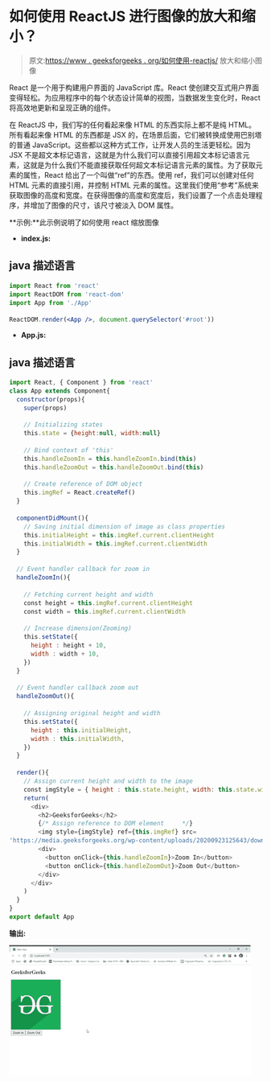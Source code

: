 # 如何使用 ReactJS 进行图像的放大和缩小？

> 原文:[https://www . geeksforgeeks . org/如何使用-reactjs/](https://www.geeksforgeeks.org/how-to-zoom-in-and-zoom-out-image-using-reactjs/) 放大和缩小图像

React 是一个用于构建用户界面的 JavaScript 库。React 使创建交互式用户界面变得轻松。为应用程序中的每个状态设计简单的视图，当数据发生变化时，React 将高效地更新和呈现正确的组件。

在 ReactJS 中，我们写的任何看起来像 HTML 的东西实际上都不是纯 HTML。所有看起来像 HTML 的东西都是 JSX 的，在场景后面，它们被转换成使用巴别塔的普通 JavaScript。这些都以这种方式工作，让开发人员的生活更轻松。因为 JSX 不是超文本标记语言，这就是为什么我们可以直接引用超文本标记语言元素，这就是为什么我们不能直接获取任何超文本标记语言元素的属性。为了获取元素的属性，React 给出了一个叫做“ref”的东西。使用 ref，我们可以创建对任何 HTML 元素的直接引用，并控制 HTML 元素的属性。这里我们使用“参考”系统来获取图像的高度和宽度。在获得图像的高度和宽度后，我们设置了一个点击处理程序，并增加了图像的尺寸，该尺寸被淡入 DOM 属性。

**示例:**此示例说明了如何使用 react 缩放图像

*   **index.js:**

## java 描述语言

```jsx
import React from 'react'
import ReactDOM from 'react-dom'
import App from './App'

ReactDOM.render(<App />, document.querySelector('#root'))
```

*   **App.js:**

## java 描述语言

```jsx
import React, { Component } from 'react'
class App extends Component{
  constructor(props){
    super(props)

    // Initializing states
    this.state = {height:null, width:null}

    // Bind context of 'this'
    this.handleZoomIn = this.handleZoomIn.bind(this)
    this.handleZoomOut = this.handleZoomOut.bind(this)

    // Create reference of DOM object
    this.imgRef = React.createRef()
  }

  componentDidMount(){
    // Saving initial dimension of image as class properties
    this.initialHeight = this.imgRef.current.clientHeight
    this.initialWidth = this.imgRef.current.clientWidth
  }

  // Event handler callback for zoom in
  handleZoomIn(){

    // Fetching current height and width
    const height = this.imgRef.current.clientHeight
    const width = this.imgRef.current.clientWidth

    // Increase dimension(Zooming)
    this.setState({
      height : height + 10,
      width : width + 10,
    }) 
  }

  // Event handler callback zoom out
  handleZoomOut(){

    // Assigning original height and width
    this.setState({
      height : this.initialHeight,
      width : this.initialWidth,
    })
  }

  render(){
    // Assign current height and width to the image
    const imgStyle = { height : this.state.height, width: this.state.width}
    return(
      <div>
        <h2>GeeksforGeeks</h2>
        {/* Assign reference to DOM element     */}
        <img style={imgStyle} ref={this.imgRef} src=
'https://media.geeksforgeeks.org/wp-content/uploads/20200923125643/download.png' alt='gfg' />
        <div>
          <button onClick={this.handleZoomIn}>Zoom In</button>
          <button onClick={this.handleZoomOut}>Zoom Out</button>
        </div>
      </div>   
    ) 
  }
}
export default App
```

**输出:**

![](img/fa7186974b19c47270a4da0c6eb0b18c.png)